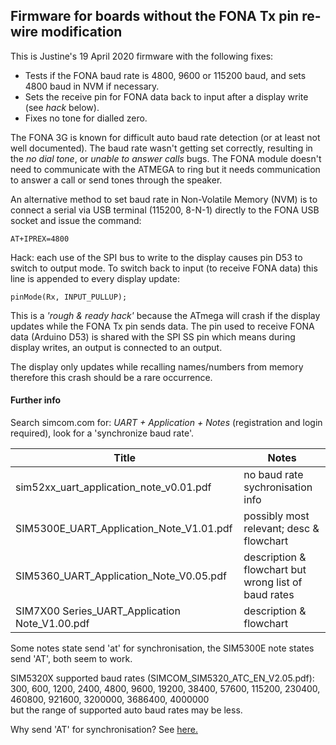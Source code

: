 ## Firmware for boards without the FONA Tx pin re-wire modification

This is Justine's 19 April 2020 firmware with the following fixes:

* Tests if the FONA baud rate is 4800, 9600 or 115200 baud, and sets 4800 baud in NVM if necessary.
* Sets the receive pin for FONA data back to input after a display write (see *hack* below).
* Fixes no tone for dialled zero.

The FONA 3G is known for difficult auto baud rate detection (or at least not well documented). The baud rate wasn't getting set correctly, resulting in the *no dial tone*, or *unable to answer calls* bugs. The FONA module doesn't need to communicate with the ATMEGA to ring but it needs communication to answer a call or send tones through the speaker.

An alternative method to set baud rate in Non-Volatile Memory (NVM) is to connect a serial via USB terminal (115200, 8-N-1) directly to the FONA USB socket and issue the command:

    AT+IPREX=4800

Hack: each use of the SPI bus to write to the display causes pin D53 to switch to output mode. To switch back to input (to receive FONA data) this line is appended to every display update:

    pinMode(Rx, INPUT_PULLUP);

This is a *'rough & ready hack'* because the ATmega will crash if the display updates while the FONA Tx pin sends data. The pin used to receive FONA data (Arduino D53) is shared with the SPI SS pin which means during display writes, an output is connected to an output.

The display only updates while recalling names/numbers from memory therefore this crash should be a rare occurrence.

#### Further info

Search simcom.com for: *UART + Application + Notes* (registration and login required), look for a 'synchronize baud rate'.

| Title | Notes |
|-------|-------|
| sim52xx_uart_application_note_v0.01.pdf | no baud rate sychronisation info |
| SIM5300E_UART_Application_Note_V1.01.pdf | possibly most relevant; desc & flowchart
| SIM5360_UART_Application_Note_V0.05.pdf | description & flowchart but wrong list of baud rates |
| SIM7X00 Series_UART_Application Note_V1.00.pdf | description & flowchart |

Some notes state send 'at' for synchronisation, the SIM5300E note states send 'AT', both seem to work.

SIM5320X supported baud rates (SIMCOM_SIM5320_ATC_EN_V2.05.pdf):  
300, 600, 1200, 2400, 4800, 9600, 19200, 38400, 57600, 115200, 230400, 460800, 921600, 
3200000, 3686400, 4000000  
but the range of supported auto baud rates may be less.

Why send 'AT' for synchronisation? See [here.](https://en.wikipedia.org/wiki/Hayes_command_set#Autobaud "Wikipedia on 'automatic baud rate detection'")
